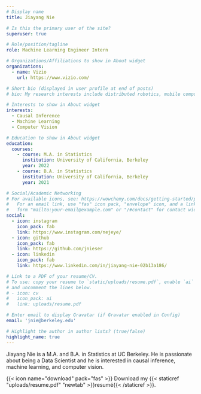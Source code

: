 ```yaml
---
# Display name
title: Jiayang Nie

# Is this the primary user of the site?
superuser: true

# Role/position/tagline
role: Machine Learning Engineer Intern

# Organizations/Affiliations to show in About widget
organizations:
  - name: Vizio
    url: https://www.vizio.com/

# Short bio (displayed in user profile at end of posts)
# bio: My research interests include distributed robotics, mobile computing and programmable matter.

# Interests to show in About widget
interests:
  - Causal Inference
  - Machine Learning
  - Computer Vision

# Education to show in About widget
education:
  courses:
    - course: M.A. in Statistics
      institution: University of California, Berkeley
      year: 2022
    - course: B.A. in Statistics
      institution: University of California, Berkeley
      year: 2021

# Social/Academic Networking
# For available icons, see: https://wowchemy.com/docs/getting-started/page-builder/#icons
#   For an email link, use "fas" icon pack, "envelope" icon, and a link in the
#   form "mailto:your-email@example.com" or "/#contact" for contact widget.
social:
  - icon: instagram
    icon_pack: fab
    link: https://www.instagram.com/nejeye/
  - icon: github
    icon_pack: fab
    link: https://github.com/jnieser
  - icon: linkedin
    icon_pack: fab
    link: https://www.linkedin.com/in/jiayang-nie-02b13a186/

# Link to a PDF of your resume/CV.
# To use: copy your resume to `static/uploads/resume.pdf`, enable `ai` icons in `params.toml`,
# and uncomment the lines below.
# - icon: cv
#   icon_pack: ai
#   link: uploads/resume.pdf

# Enter email to display Gravatar (if Gravatar enabled in Config)
email: 'jnie@berkeley.edu'

# Highlight the author in author lists? (true/false)
highlight_name: true
---
```


Jiayang Nie is a M.A. and B.A. in Statistics at UC Berkeley. He is passionate about being a Data Scientist and he is interested in causal inference, machine learning, and computer vision.

{{< icon name="download" pack="fas" >}} Download my {{< staticref "uploads/resume.pdf" "newtab" >}}resumé{{< /staticref >}}.
